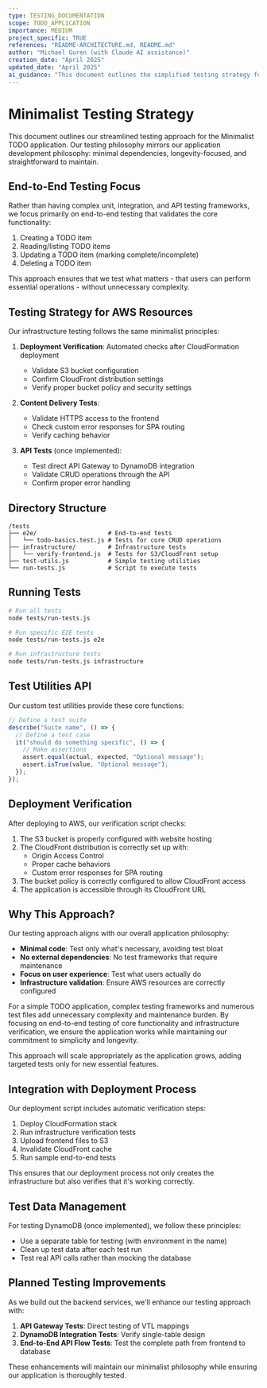```yaml
---
type: TESTING_DOCUMENTATION
scope: TODO_APPLICATION
importance: MEDIUM
project_specific: TRUE
references: "README-ARCHITECTURE.md, README.md"
author: "Michael Guren (with Claude AI assistance)"
creation_date: "April 2025"
updated_date: "April 2025"
ai_guidance: "This document outlines the simplified testing strategy for the TODO application. It implements the minimalist philosophy detailed in README-ARCHITECTURE.md."
---
```


# Minimalist Testing Strategy

This document outlines our streamlined testing approach for the Minimalist TODO application. Our testing philosophy mirrors our application development philosophy: minimal dependencies, longevity-focused, and straightforward to maintain.

## End-to-End Testing Focus

Rather than having complex unit, integration, and API testing frameworks, we focus primarily on end-to-end testing that validates the core functionality:

1. Creating a TODO item
2. Reading/listing TODO items
3. Updating a TODO item (marking complete/incomplete)
4. Deleting a TODO item

This approach ensures that we test what matters - that users can perform essential operations - without unnecessary complexity.

## Testing Strategy for AWS Resources

Our infrastructure testing follows the same minimalist principles:

1. **Deployment Verification**: Automated checks after CloudFormation deployment

   - Validate S3 bucket configuration
   - Confirm CloudFront distribution settings
   - Verify proper bucket policy and security settings

2. **Content Delivery Tests**:

   - Validate HTTPS access to the frontend
   - Check custom error responses for SPA routing
   - Verify caching behavior

3. **API Tests** (once implemented):
   - Test direct API Gateway to DynamoDB integration
   - Validate CRUD operations through the API
   - Confirm proper error handling

## Directory Structure

```
/tests
├── e2e/                    # End-to-end tests
│   └── todo-basics.test.js # Tests for core CRUD operations
├── infrastructure/         # Infrastructure tests
│   └── verify-frontend.js  # Tests for S3/CloudFront setup
├── test-utils.js           # Simple testing utilities
└── run-tests.js            # Script to execute tests
```

## Running Tests

```bash
# Run all tests
node tests/run-tests.js

# Run specific E2E tests
node tests/run-tests.js e2e

# Run infrastructure tests
node tests/run-tests.js infrastructure
```

## Test Utilities API

Our custom test utilities provide these core functions:

```javascript
// Define a test suite
describe("Suite name", () => {
  // Define a test case
  it("should do something specific", () => {
    // Make assertions
    assert.equal(actual, expected, "Optional message");
    assert.isTrue(value, "Optional message");
  });
});
```

## Deployment Verification

After deploying to AWS, our verification script checks:

1. The S3 bucket is properly configured with website hosting
2. The CloudFront distribution is correctly set up with:
   - Origin Access Control
   - Proper cache behaviors
   - Custom error responses for SPA routing
3. The bucket policy is correctly configured to allow CloudFront access
4. The application is accessible through its CloudFront URL

## Why This Approach?

Our testing approach aligns with our overall application philosophy:

- **Minimal code**: Test only what's necessary, avoiding test bloat
- **No external dependencies**: No test frameworks that require maintenance
- **Focus on user experience**: Test what users actually do
- **Infrastructure validation**: Ensure AWS resources are correctly configured

For a simple TODO application, complex testing frameworks and numerous test files add unnecessary complexity and maintenance burden. By focusing on end-to-end testing of core functionality and infrastructure verification, we ensure the application works while maintaining our commitment to simplicity and longevity.

This approach will scale appropriately as the application grows, adding targeted tests only for new essential features.

## Integration with Deployment Process

Our deployment script includes automatic verification steps:

1. Deploy CloudFormation stack
2. Run infrastructure verification tests
3. Upload frontend files to S3
4. Invalidate CloudFront cache
5. Run sample end-to-end tests

This ensures that our deployment process not only creates the infrastructure but also verifies that it's working correctly.

## Test Data Management

For testing DynamoDB (once implemented), we follow these principles:

- Use a separate table for testing (with environment in the name)
- Clean up test data after each test run
- Test real API calls rather than mocking the database

## Planned Testing Improvements

As we build out the backend services, we'll enhance our testing approach with:

1. **API Gateway Tests**: Direct testing of VTL mappings
2. **DynamoDB Integration Tests**: Verify single-table design
3. **End-to-End API Flow Tests**: Test the complete path from frontend to database

These enhancements will maintain our minimalist philosophy while ensuring our application is thoroughly tested.
